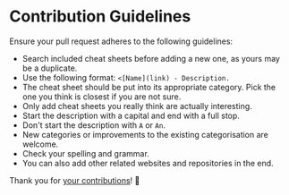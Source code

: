 # Contribution Guidelines
Ensure your pull request adheres to the following guidelines:
- Search included cheat sheets before adding a new one, as yours may be a duplicate.
- Use the following format: `<[Name](link) - Description.`
- The cheat sheet should be put into its appropriate category. Pick the one you think is closest if you are not sure.
- Only add cheat sheets you really think are actually interesting.
- Start the description with a capital and end with a full stop.
- Don't start the description with `A` or `An`.
- New categories or improvements to the existing categorisation are welcome.
- Check your spelling and grammar.
- You can also add other related websites and repositories in the end.

Thank you for [your contributions](../../edit/master/readme.md)! 💜